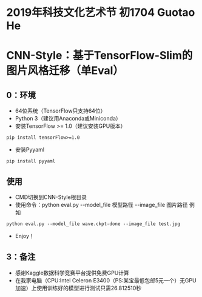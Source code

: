 # 2019年科技文化艺术节 初1704 Guotao He

# CNN-Style：基于TensorFlow-Slim的图片风格迁移（单Eval）
## 0：环境
- 64位系统（TensorFlow只支持64位）
- Python 3（建议用Anaconda或Miniconda）
- 安装TensorFlow >= 1.0（建议安装GPU版本）
```
pip install tensorFlow>=1.0
```
- 安装Pyyaml
```
pip install pyyaml
```

## 使用
- CMD切换到CNN-Style根目录
- 使用命令：python eval.py --model_file 模型路径 --image_file 图片路径 例如
```
python eval.py --model_file wave.ckpt-done --image_file test.jpg
```
- Enjoy！

## 3：备注
- 感谢Kaggle数据科学竞赛平台提供免费GPU计算
- 在我家电脑（CPU:Intel Celeron E3400（PS:某宝最低包邮5元一个）无GPU加速）上使用训练好的模型进行测试只需26.812510秒
